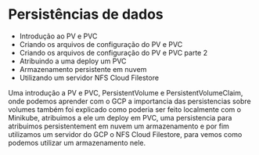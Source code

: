 # Persistências de dados

 - Introdução ao PV e PVC
 - Criando os arquivos de configuração do PV e PVC
 - Criando os arquivos de configuração do PV e PVC parte 2
 - Atribuindo a uma deploy um PVC
 - Armazenamento persistente em nuvem
 - Utilizando um servidor NFS Cloud Filestore

Uma introdução a PV e PVC, PersistentVolume e PersistentVolumeClaim, onde podemos aprender com o GCP a importancia das persistencias sobre volumes também foi explicado como poderia ser feito localmente com o Minikube, atribuimos a ele um deploy em PVC, uma persistencia para atribuimos persistentement em nuvem um armazenamento e por fim utilizamos um servidor do GCP o NFS Cloud Filestore, para vemos como podemos utilizar um armazenamento nele.